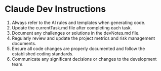 # Claude Dev Instructions

1. Always refer to the AI rules and templates when generating code.
2. Update the currentTask.md file after completing each task.
3. Document any challenges or solutions in the devNotes.md file.
4. Regularly review and update the project metrics and risk management documents.
5. Ensure all code changes are properly documented and follow the established coding standards.
6. Communicate any significant decisions or changes to the development team.
